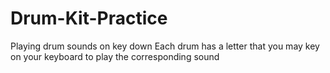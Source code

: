 # Drum-Kit-Practice
Playing drum sounds on key down
Each drum has a letter that you may key on your keyboard to play the corresponding sound

